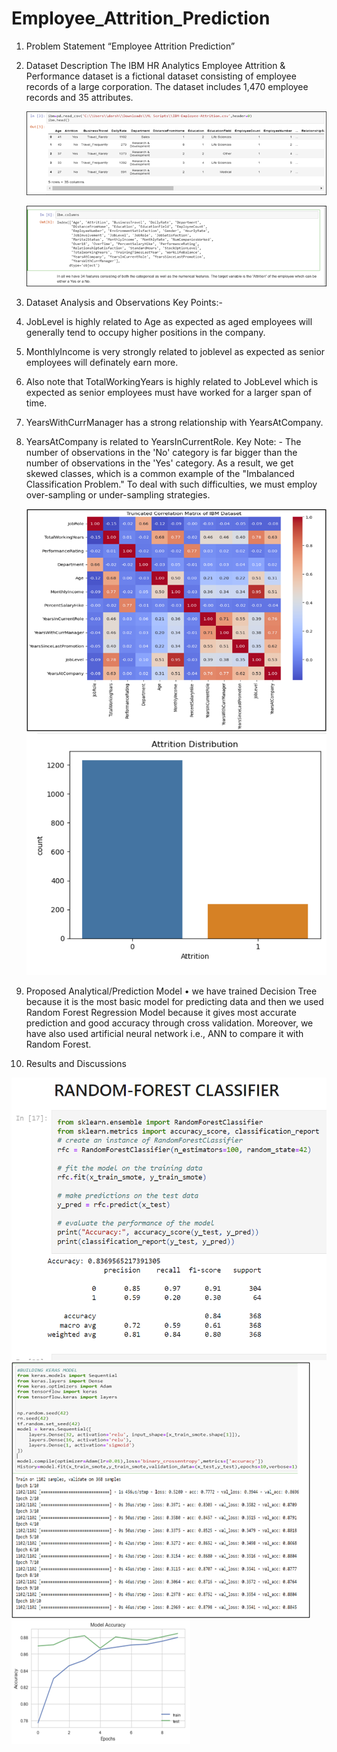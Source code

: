 # Employee_Attrition_Prediction

1. Problem Statement
“Employee Attrition Prediction”
2. Dataset Description
The IBM HR Analytics Employee Attrition & Performance dataset is a fictional dataset consisting of employee records of a large corporation. The dataset includes 1,470 employee records and 35 attributes.

   ![](https://github.com/DarshankumarPatel02/Employee_Attrition_Prediction/blob/master/Photo/1.png)

   ![](https://github.com/DarshankumarPatel02/Employee_Attrition_Prediction/blob/master/Photo/2.png)

3. Dataset Analysis and Observations
Key Points:-
1.	JobLevel is highly related to Age as expected as aged employees will generally tend to occupy higher positions in the company.
2.	MonthlyIncome is very strongly related to joblevel as expected as senior employees will definately earn more.
3.	Also note that TotalWorkingYears is highly related to JobLevel which is expected as senior employees must have worked for a larger span of time.
4.	YearsWithCurrManager has a strong relationship with YearsAtCompany.
5.	YearsAtCompany is related to YearsInCurrentRole.
Key Note: - The number of observations in the 'No' category is far bigger than the number of observations in the 'Yes' category. As a result, we get skewed classes, which is a common example of the "Imbalanced Classification Problem." To deal with such difficulties, we must employ over-sampling or under-sampling strategies.

    ![](https://github.com/DarshankumarPatel02/Employee_Attrition_Prediction/blob/master/Photo/3.png)
  	![](https://github.com/DarshankumarPatel02/Employee_Attrition_Prediction/blob/master/Photo/4.png)
  	

    
4. Proposed Analytical/Prediction Model
•	we have trained Decision Tree because it is the most basic model for predicting data and then we used Random Forest Regression Model because it gives most accurate prediction and good accuracy through cross validation. Moreover, we have also used artificial neural network i.e., ANN to compare it with Random Forest.
5. Results and Discussions
   
  ![](https://github.com/DarshankumarPatel02/Employee_Attrition_Prediction/blob/master/Photo/5.png)
  ![](https://github.com/DarshankumarPatel02/Employee_Attrition_Prediction/blob/master/Photo/6.png) 
  ![](https://github.com/DarshankumarPatel02/Employee_Attrition_Prediction/blob/master/Photo/7.png)
